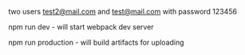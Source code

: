 two users test2@mail.com and test@mail.com with password 123456

npm run dev - will start webpack dev server

npm run production - will build artifacts for uploading
